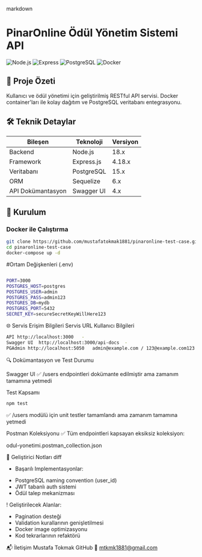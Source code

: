 markdown
# PinarOnline Ödül Yönetim Sistemi API

![Node.js](https://img.shields.io/badge/Node.js-18-green)
![Express](https://img.shields.io/badge/Express-4.18-blue)
![PostgreSQL](https://img.shields.io/badge/PostgreSQL-15-orange)
![Docker](https://img.shields.io/badge/Docker-24.0-yellow)

## 📌 Proje Özeti

Kullanıcı ve ödül yönetimi için geliştirilmiş RESTful API servisi. Docker container'ları ile kolay dağıtım ve PostgreSQL veritabanı entegrasyonu.

## 🛠 Teknik Detaylar

| Bileşen         | Teknoloji       | Versiyon  |
|-----------------|----------------|----------|
| Backend         | Node.js        | 18.x     |
| Framework       | Express.js     | 4.18.x   |
| Veritabanı      | PostgreSQL     | 15.x     |
| ORM             | Sequelize      | 6.x      |
| API Dokümantasyon | Swagger UI    | 4.x      |

## 🚀 Kurulum

### Docker ile Çalıştırma

```bash
git clone https://github.com/mustafatokmak1881/pinaronline-test-case.git
cd pinaronline-test-case
docker-compose up -d
```

#Ortam Değişkenleri (.env)
```bash

PORT=3000
POSTGRES_HOST=postgres
POSTGRES_USER=admin
POSTGRES_PASS=admin123
POSTGRES_DB=mydb
POSTGRES_PORT=5432
SECRET_KEY=secureSecretKeyWillHere123
```

🌐 Servis Erişim Bilgileri
Servis	URL	Kullanıcı Bilgileri
```bash
API	http://localhost:3000	-
Swagger UI	http://localhost:3000/api-docs	-
PGAdmin	http://localhost:5050	admin@example.com / 123@example.com123
```


🔍 Dokümantasyon ve Test Durumu

Swagger UI
✅ /users endpointleri dokümante edilmiştir ama zamanım tamamına yetmedi

Test Kapsamı
```bash
npm test
```
✅ /users modülü için unit testler tamamlandı ama zamanım tamamına yetmedi


Postman Koleksiyonu
✅ Tüm endpointleri kapsayan eksiksiz koleksiyon:

odul-yonetimi.postman_collection.json


📝 Geliştirici Notları
diff
+ Başarılı Implementasyonlar:
- PostgreSQL naming convention (user_id)
- JWT tabanlı auth sistemi
- Ödül talep mekanizması

! Geliştirilecek Alanlar:
- Pagination desteği
- Validation kurallarının genişletilmesi
- Docker image optimizasyonu
- Kod tekrarlarının refaktörü

  
📬 İletişim
Mustafa Tokmak
GitHub
📧 mtkmk1881@gmail.com

